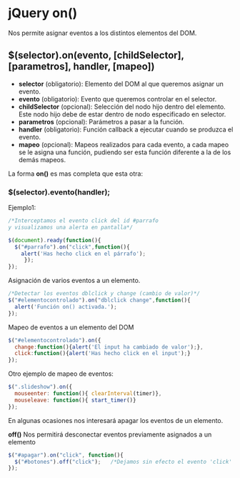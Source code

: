 # jQuery on()
Nos permite asignar eventos a los distintos elementos del DOM.
## $(selector).on(evento, [childSelector], [parametros], handler, [mapeo])

* **selector** (obligatorio): Elemento del DOM al que queremos asignar un evento.
* **evento** (obligatorio): Evento que queremos controlar en el selector.
* **childSelector** (opcional): Selección del nodo hijo dentro del elemento. Este nodo hijo debe de estar dentro de nodo especificado en selector.
* **parametros** (opcional): Parámetros a pasar a la función.
* **handler** (obligatorio): Función callback a ejecutar cuando se produzca el evento.
* **mapeo** (opcional): Mapeos realizados para cada evento, a cada mapeo se le asigna una función, pudiendo ser esta función diferente a la de los demás mapeos.

La forma **on()** es mas completa que esta otra:
### $(selector).evento(handler);
Ejemplo1:
```js
/*Interceptamos el evento click del id #parrafo
y visualizamos una alerta en pantalla*/

$(document).ready(function(){
  $("#parrafo").on("click",function(){
    alert('Has hecho click en el párrafo');
     });
});
```
Asignaci&oacute;n de varios eventos a un elemento.
```js
/*Detectar los eventos dblclick y change (cambio de valor)*/
$("#elementocontrolado").on("dblclick change",function(){
  alert('Función on() activada.');
});
```
Mapeo de eventos a un elemento del DOM
```js
$("#elementocontrolado").on({
  change:function(){alert('El input ha cambiado de valor');},
  click:function(){alert('Has hecho click en el input');}
});
```
Otro ejemplo de mapeo de eventos:
```js
$(".slideshow").on({
  mouseenter: function(){ clearInterval(timer)},
  mouseleave: function(){ start_timer()}
});
```

En algunas ocasiones nos interesar&aacute; apagar los eventos de un elemento.

**off()** Nos permitir&aacute; desconectar eventos previamente asignados a un elemento
```js
$("#apagar").on("click", function(){
  $("#botones").off("click");   /*Dejamos sin efecto el evento 'click' de este id*/
});
```
